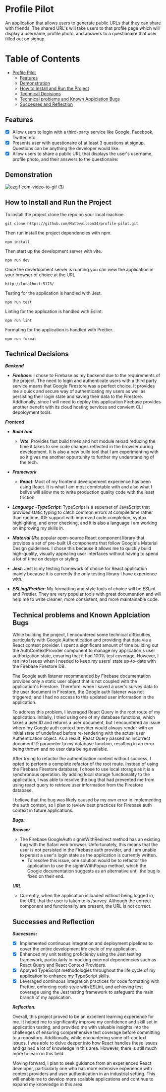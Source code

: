 # Profile Pilot

An application that allows users to generate public URLs that they can share with friends. The shared URL's will take users to that profile page which will
display a username, profile photo, and answers to a questionaire that user filled out on signup.

# Table of Contents

- [Profile Pilot](#profile-pilot)
  - [Features](#features)
  - [Demonstration](#demonstration)
  - [How to Install and Run the Project](#how-to-install-and-run-the-project)
  - [Technical Decisions](#technical-decisions)
  - [Technical problems and Known Applciation Bugs](#technical-problems-and-known-applciation-bugs)
  - [Successes and Reflection](#successes-and-reflection)

## Features

- [x] Allow users to login with a third-party service like Google, Facebook, Twitter, etc.
- [x] Presents user with questionaire of at least 3 questions at signup. Questions can be anything the developer would like.
- [x] Allow users to share a public URL that displays the user's username, profile photo, and their answers to the questionaire:

## Demonstration

![ezgif com-video-to-gif (3)](https://user-images.githubusercontent.com/49503056/222808860-553e329b-05cf-454a-a2a6-cb4f435d8f79.gif)

## How to Install and Run the Project

To install the project clone the repo on your local machine.

```basch
git clone https://github.com/Mattwwilson34/profile-pilot.git
```

Then run install the project dependencies with npm.

```
npm install
```

Then start up the development server with vite.

```
npm run dev
```

Once the deverlopment server is running you can view the application in your browser of choice at the URL

```
http://localhost:5173/
```

Testing for the application is handled with Jest.

```
npm run test
```

Linting for the application is handled with Eslint.

```
npm run lint
```

Formating for the application is handled with Prettier.

```
npm run format
```

## Technical Decisions

**_Backend_**

- **_Firebase_**: I chose to Firebase as my backend due to the requirements of the project. The need to login and authenticate users
  with a third party service means that Google Firestore was a perfect choice. It provides me a quick and secure way of authenticating my users as well
  as persisting their login state and saving their data to the Firestore. Addtionally, since I will need to deploy this application
  Firebase provides another benefit with its cloud hosting services and convient CLI depoloyment tools.

**_Frontend_**

- **_Build tool_**
  - **_Vite_**: Provides fast build times and hot module reload reducing the time it takes to see code changes reflected in the browser during development.
    It is also a new build tool that I am experimenting with so it gives me another oppurtunity to further my understanding of the tech.
- **_Framework_**

  - **_React_**: Most of my frontend developement experience has been using React. It is what I am most comfotable with and also what I belive will allow
    me to write production quality code with the least friction

- **_Language_** -**_TypeScript_**: TypeScript is a superset of JavaScript that provides static typing to catch common errors at compile time rather than runtime,
  IDE support with improved code completion, syntax highlighting, and error checking, and it is also a language I am working on improving my skills in.
- **_Material UI_**:a popular open-source React component library that provides a set of pre-built UI components that follow Google's Material Design
  guidelines. I chose this because it allows me to quickly build high-quality, visually appealing user interfaces without having to spend a lot of time on
  design or styling.

- **_Jest_**: Jest is my testing framework of choice for React application mainly because it is currently the only testing library I have experience with.

- **_ESLing/Prettier_**: My formatting and style tools of choice will be ESLint and Prettier. They are very popular tools with great documention and
  will help me to write cleaner, more consistent, and more maintainable code.

  ## Technical problems and Known Applciation Bugs

  While building the project, I encountered some technical difficulties, particularly with Google Authentication and providing that data via a React context provider. I spent a significant amount of time building out the AuthContextProvider component to manage my application's user authorization state, ensuring that it had 100% test coverage. However, I ran into issues when I needed to keep my users' state up-to-date with the Firebase Firestore DB.

  The Google auth listener recommended by Firebase documentation provides only a static user object that is not coupled with the application's Firestore. Therefore, when I saved a user's survey data to the user document in Firestore, the Google auth listener was not triggered, and I had no access to this updated user information in the application.

  To address this problem, I leveraged React Query in the root route of my application. Initially, I tried using one of my database functions, which takes a user ID and returns a user document, but I encountered an issue where my Google auth context provider would always render with an initial state of undefined before re-rendering with the actual user Authentication object. As a result, React Query passed an incorrect document ID parameter to my database function, resulting in an error being thrown and no user data being available.

  After trying to refactor the authentication context without success, I opted to perform a complete refactor of the root route. Instead of using the Firebase Firestore database, I chose to use local storage as it is a synchronous operation. By adding local storage functionality to the application, I was able to resolve the bug that had prevented me from using react query to retrieve user information from the Firestore database.

  I believe that the bug was likely caused by my own error in implementing the auth context, so I plan to review best practices for Firebase auth context in future applications.

  **_Bugs:_**

  **_Browser_**

  - The Firebase GoogleAuth signinWithRedirect method has an existing bug with the Safari web browser. Unfortunately, this means that the user is not persisted in the Firebase auth provider, and I am unable to persist a user's login state as the application is currently written.
    - To resolve this issue, one solution would be to refactor the application to use the signinWithPopup method, which the Google documentation suggests as an alternative until the bug is fixed on their end.

  **_URL_**

  - Currently, when the application is loaded without being logged in, the URL that the user is taken to is /survey. Although the correct component and functionality are present, the URL is not correct.

  ## Successes and Reflection

  **_Successes:_**

  - [x] Implemented continuous integration and deployment pipelines to cover the entire development life cycle of my application.
  - [x] Enhanced my unit testing proficiency using the Jest testing framework, particularly in mocking external dependencies such as React Query and React Context Providers.
  - [x] Applyed TypeScript methodologies throughout the life cycle of my application to enhance my TypeScript skills.
  - [x] Leveraged continuous integration practices for code formatting with Prettier, enforcing code style with ESLint, and achieving test coverage using the Jest testing framework to safeguard the main branch of my application.

  **_Reflection:_**

  Overall, this project proved to be an excellent learning experience for me. It helped me to significantly improve my confidence and skill set in application testing, and provided me with valuable insights into the challenges of ensuring comprehensive test coverage before committing to a repository. Additionally, while encountering some off-context issues, I was able to delve deeper into how React handles these issues and gained a lot of knowledge in this area. However, there is still much more to learn in this field.

  Moving forward, I plan to seek guidance from an experienced React developer, particularly one who has more extensive experience with context providers and user authentication in an industrial setting. This will enable me to develop more scalable applications and continue to expand my knowledge in this area.
